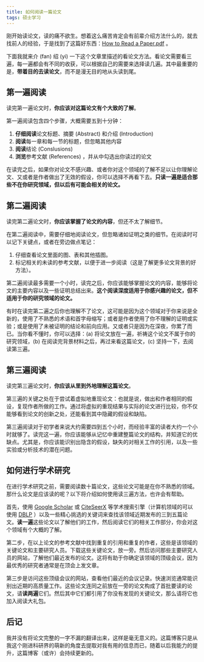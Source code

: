 ```yaml
---
title: 如何阅读一篇论文
tags: 硕士学习
---
```


刚开始读论文，读的痛不欲生。想着这么痛苦肯定会有前辈介绍方法什么的，就去找前人的经验，于是找到了这篇好东西：[How to Read a Paper.pdf](https://web.stanford.edu/class/ee384m/Handouts/HowtoReadPaper.pdf) 。

下面我就来介 (fan) 绍 (yi) 一下这个文章里描述的看论文方法。看论文需要看三遍，每一遍都会有不同的收获，可以根据自己的需要来选择读几遍。其中最重要的是，**带着目的去读论文**，而不是漫无目的地从头读到尾。

<!--more-->

## 第一遍阅读

读完第一遍论文时，**你应该对这篇论文有个大致的了解**。

第一遍阅读包含四个步骤，大概需要五到十分钟：

1. **仔细阅读**论文标题、摘要 (Abstract) 和介绍 (Introduction)
2. **阅读**每一章和每一节的标题，但忽略其他内容
3. **阅读**结论 (Conslusions)
4. **浏览**参考文献 (References) ，并从中勾选出你读过的论文

在读完之后，如果你对论文不感兴趣、或者你对这个领域的了解不足以让你理解论文、又或者是作者做出了无效的假设，你可以选择不再看下去。**只读一遍是适合那些不在你研究领域，但以后有可能会相关的论文。**

## 第二遍阅读

读完第二遍论文时，**你应该掌握了论文的内容**，但还不太了解细节。

在第二遍阅读中，需要仔细地阅读论文，但忽略诸如证明之类的细节。在阅读时可以记下关键点，或者在旁边做点笔记：

1. 仔细查看论文里面的图、表和其他插图。
2. 标记相关的未读的参考文献，以便于进一步阅读（这是了解更多论文背景的好方法）。

第二遍阅读最多需要一个小时，读完之后，你应该能够掌握论文的内容，能够将论文的主要内容以及一些证明总结出来。**这个阅读深度适用于你感兴趣的论文，但不适用于你的研究领域的论文。**

有时在读完第二遍之后你也理解不了论文，这可能是因为这个领域对于你来说是全新的，使用了不熟悉的术语和首字母缩写；或者是作者使用了你不理解的证明或实验；或是使用了未被证明的结论和前向应用。又或者只是因为在深夜，你累了而已。当你看不懂时，你可以选择：(a) 将论文放在一遍，祈祷这个论文不属于你的研究领域，(b) 在阅读完背景材料之后，再过来看这篇论文，(c) 坚持一下，去阅读第三遍。

## 第三遍阅读

读完第三遍论文时，**你应该从里到外地理解这篇论文**。

第三遍的关键之处在于尝试着虚拟地重现论文：也就是说，做出和作者相同的假设，复现作者所做的工作。通过将虚拟的重现结果与实际的论文进行比较，你不仅能够看到论文的创新之处，还能看到其中隐藏的假设和缺陷。

第三遍阅读对于初学者来说大约需要四到五个小时，而经验丰富的读者大约一个小时就够了。读完这一遍，你应该能够从记忆中重建整篇论文的结构，并知道它的优缺点。尤其是，你应该能识别出隐含的假设，缺失的对相关工作的引用，以及一些实验或分析技术的潜在问题。

## 如何进行学术研究

在进行学术研究之前，需要阅读数十篇论文，这些论文可能是在你不熟悉的领域。那什么论文是应该读的呢？以下将介绍如何使用读三遍方法，也许会有帮助。

首先，使用 [Google Scholar](https://scholar.google.com/) 或 [CiteSeerX](http://citeseerx.ist.psu.edu/index) 等学术搜索引擎（计算机领域的可以使用 [DBLP](https://dblp.uni-trier.de/) ）以及一些精心挑选的关键词来查找该领域近期发布的三到五篇论文。**读一遍**这些论文以了解他们的工作，然后阅读它们的相关工作部分，你会对这个领域有个大概的了解。

第二步，在以上论文的参考文献中找到重复的引用和重复的作者，这些是该领域的关键论文和主要研究人员。下载这些关键论文，放一旁。然后访问那些主要研究人员的网站，了解他们最近发布的论文。这将有助于你确定该领域的顶级会议，因为最优秀的研究者通常是在顶会上发文章。

第三步是访问这些顶级会议的网站，查看他们最近的会议记录。快速浏览通常能识别出近期的高质量工作。这些论文连同之前放在一旁的论文构成了首批要读的论文，请**读两遍**它们。然后其中它们都引用了你没有发现的关键论文，那么请将它也加入阅读大礼包。

## 后记

我并没有将论文完整的一字不漏的翻译出来，这样是毫无意义的。这篇博客只是从我这个刚进科研界的萌新的角度去提取对我有用的信息而已，随着以后我能力的提升，这篇博客（或许）会持续更新的。
